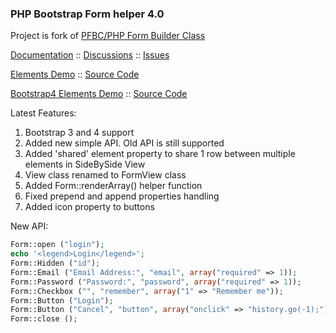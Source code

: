 ### PHP Bootstrap Form helper 4.0
Project is fork of [PFBC/PHP Form Builder Class](http://code.google.com/p/php-form-builder-class/)

[Documentation](http://smarttechdo.com/~avb/pfbc/) :: [Discussions](http://groups.google.com/d/forum/php-form-builder-class) :: [Issues](https://github.com/avbdr/php-bootstrap-form/issues)

[Elements Demo](http://smarttechdo.com/~avb/pfbc/example.php) :: [Source Code](https://github.com/avbdr/php-bootstrap-form/blob/master/example.php)

[Bootstrap4 Elements Demo](http://smarttechdo.com/~avb/pfbc/example.php?v=4) :: [Source Code](http://smarttechdo.com/~avb/pfbc/example.php)

Latest Features:

1. Bootstrap 3 and 4 support
2. Added new simple API. Old API is still supported
3. Added 'shared' element property to share 1 row between multiple elements in SideBySide View
4. View class renamed to FormView class
5. Added Form::renderArray() helper function
6. Fixed prepend and append properties handling
7. Added icon property to buttons

New API:
```php
Form::open ("login");
echo '<legend>Login</legend>';
Form::Hidden ("id");
Form::Email ("Email Address:", "email", array("required" => 1));
Form::Password ("Password:", "password", array("required" => 1));
Form::Checkbox ("", "remember", array("1" => "Remember me"));
Form::Button ("Login");
Form::Button ("Cancel", "button", array("onclick" => "history.go(-1);"));
Form::close ();
```
